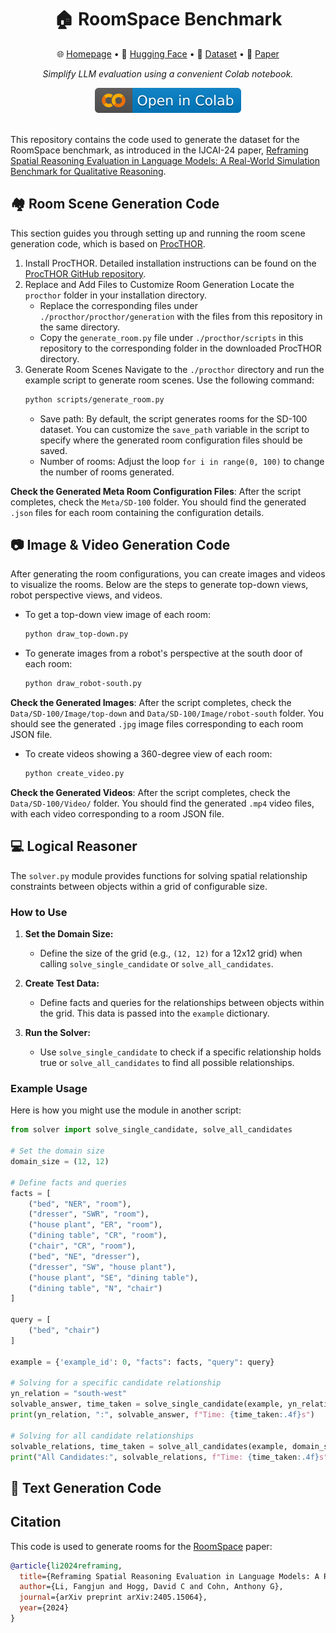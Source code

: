 <div align="center">
  <h1>🏠 RoomSpace Benchmark</h1> 
  <p>
    🌐 <a href="https://roomspace-benchmark.web.app/">Homepage</a> • 
    🤗 <a href="https://huggingface.co/datasets/Fangjun/RoomSpace">Hugging Face</a> • 
    📁 <a href="https://archive.researchdata.leeds.ac.uk/1293/">Dataset</a> • 
    📙 <a href="https://arxiv.org/abs/2405.15064">Paper</a>
  </p>
   <p><em>Simplify LLM evaluation using a convenient Colab notebook.</em></p>
   <a href="https://colab.research.google.com/drive/1fAK8J1UHAjMm-mNVsuzIbEZd-SZG6bX-?usp=sharing"><img src="img/colab.svg" alt="Open In Colab"></a></center>
</div>
<br/>


This repository contains the code used to generate the dataset for the RoomSpace benchmark, as introduced in the IJCAI-24 paper, [Reframing Spatial Reasoning Evaluation in Language Models: A Real-World Simulation Benchmark for Qualitative Reasoning](https://arxiv.org/pdf/2405.15064.pdf).

## 🏘️ Room Scene Generation Code
This section guides you through setting up and running the room scene generation code, which is based on [ProcTHOR](https://procthor.allenai.org/). 

1. Install ProcTHOR.
   Detailed installation instructions can be found on the [ProcTHOR GitHub repository](https://github.com/allenai/procthor).
2. Replace and Add Files to Customize Room Generation
   Locate the `procthor` folder in your installation directory. 
   - Replace the corresponding files under `./procthor/procthor/generation` with the files from this repository in the same directory.
   - Copy the `generate_room.py` file under `./procthor/scripts` in this repository to the corresponding folder in the downloaded ProcTHOR directory.
3. Generate Room Scenes
   Navigate to the `./procthor` directory and run the example script to generate room scenes. Use the following command:
   ```bash
   python scripts/generate_room.py
   ```
   - Save path: By default, the script generates rooms for the SD-100 dataset. You can customize the `save_path` variable in the script to specify where the generated room configuration files should be saved.
   - Number of rooms: Adjust the loop `for i in range(0, 100)` to change the number of rooms generated.

**Check the Generated Meta Room Configuration Files**: After the script completes, check the `Meta/SD-100` folder. You should find the generated `.json` files for each room containing the configuration details.

## 📷 Image & Video Generation Code
After generating the room configurations, you can create images and videos to visualize the rooms. Below are the steps to generate top-down views, robot perspective views, and videos.

- To get a top-down view image of each room:
  ```bash
  python draw_top-down.py
  ```

- To generate images from a robot's perspective at the south door of each room:
  ```bash
  python draw_robot-south.py
  ```
**Check the Generated Images**: After the script completes, check the `Data/SD-100/Image/top-down` and `Data/SD-100/Image/robot-south` folder. You should see the generated `.jpg` image files corresponding to each room JSON file.

- To create videos showing a 360-degree view of each room:
  ```bash
  python create_video.py
  ```
**Check the Generated Videos**: After the script completes, check the `Data/SD-100/Video/` folder. You should find the generated `.mp4` video files, with each video corresponding to a room JSON file.

## 💻 Logical Reasoner
The `solver.py` module provides functions for solving spatial relationship constraints between objects within a grid of configurable size. 
### How to Use

1. **Set the Domain Size:**
   - Define the size of the grid (e.g., `(12, 12)` for a 12x12 grid) when calling `solve_single_candidate` or `solve_all_candidates`.

2. **Create Test Data:**
   - Define facts and queries for the relationships between objects within the grid. This data is passed into the `example` dictionary.

3. **Run the Solver:**
   - Use `solve_single_candidate` to check if a specific relationship holds true or `solve_all_candidates` to find all possible relationships.

### Example Usage

Here is how you might use the module in another script:

```python
from solver import solve_single_candidate, solve_all_candidates

# Set the domain size
domain_size = (12, 12)

# Define facts and queries
facts = [
    ("bed", "NER", "room"),
    ("dresser", "SWR", "room"),
    ("house plant", "ER", "room"),
    ("dining table", "CR", "room"),
    ("chair", "CR", "room"),
    ("bed", "NE", "dresser"),
    ("dresser", "SW", "house plant"),
    ("house plant", "SE", "dining table"),
    ("dining table", "N", "chair")
] 

query = [
    ("bed", "chair")
]

example = {'example_id': 0, "facts": facts, "query": query}

# Solving for a specific candidate relationship
yn_relation = "south-west"
solvable_answer, time_taken = solve_single_candidate(example, yn_relation, domain_size)
print(yn_relation, ":", solvable_answer, f"Time: {time_taken:.4f}s")

# Solving for all candidate relationships
solvable_relations, time_taken = solve_all_candidates(example, domain_size)
print("All Candidates:", solvable_relations, f"Time: {time_taken:.4f}s")
```

## 📃 Text Generation Code




## Citation

This code is used to generate rooms for the [RoomSpace](https://arxiv.org/pdf/2405.15064) paper:

```bibtex
@article{li2024reframing,
  title={Reframing Spatial Reasoning Evaluation in Language Models: A Real-World Simulation Benchmark for Qualitative Reasoning},
  author={Li, Fangjun and Hogg, David C and Cohn, Anthony G},
  journal={arXiv preprint arXiv:2405.15064},
  year={2024}
}
